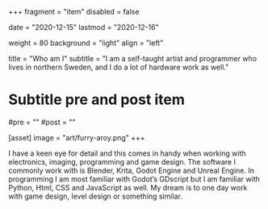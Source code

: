 +++
fragment = "item"
disabled = false

date = "2020-12-15"
lastmod = "2020-12-16"

weight = 80
background = "light"
align = "left"

title = "Who am I"
subtitle = "I am a self-taught artist and programmer who lives in northern Sweden, and I do a lot of hardware work as well."

# Subtitle pre and post item
#pre = ""
#post = ""

[asset]
  image = "art/furry-aroy.png"
+++

I have a keen eye for detail and this comes in handy when working with electronics, imaging, programming and game design. The software I commonly work with is Blender, Krita, Godot Engine and Unreal Engine. In programming I am most familiar with Godot’s GDscript but I am familiar with Python, Html, CSS and JavaScript as well. My dream is to one day work with game design, level design or something similar.
